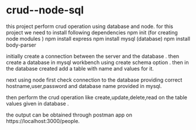 # crud--node-sql
this project perform crud operation using database and node.
for this project we need to install following dependencies 
npm init (for creating node modules )
npm install express 
npm install mysql (database)
npm install body-parser 

initially create a connection between the server and the database .
then create a database in mysql workbench using create schema option .
then in the database created add a table with name and values for it. 

next using node first check connection to the database providing correct hostname,user,password and database name provided in mysql.

then perform the crud operation like create,update,delete,read on the table values given in database .

the output can be obtained through postman app on https://localhost:3000/people.
